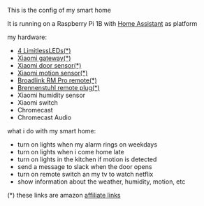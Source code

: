 This is the config of my smart home

It is running on a Raspberry Pi 1B with [Home Assistant](https://home-assistant.io/) as platform

my hardware:
- [4 LimitlessLEDs(*)](https://amzn.to/2nsZJ8Z)
- [Xiaomi gateway(*)](https://amzn.to/2xASHFb)
- [Xiaomi door sensor(*)](http://amzn.to/2iJgbo3)
- [Xiaomi motion sensor(*)](https://amzn.to/2wlrzLD)
- [Broadlink RM Pro remote(*)](http://amzn.to/2gtMbfn)
- [Brennenstuhl remote plug(*)](https://amzn.to/2eI53U9)
- Xiaomi humidity sensor
- Xiaomi switch
- Chromecast
- Chromecast Audio


what i do with my smart home:
- turn on lights when my alarm rings on weekdays
- turn on lights when i come home late
- turn on lights in the kitchen if motion is detected
- send a message to slack when the door opens
- turn on remote switch an my tv to watch netflix
- show information about the weather, humidity, motion, etc


(*) these links are amazon [affiliate links](https://en.wikipedia.org/wiki/Affiliate_marketing)